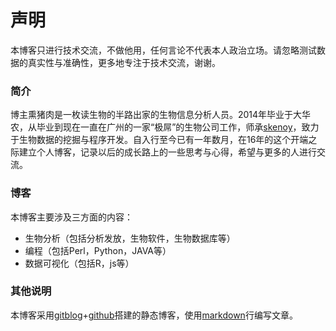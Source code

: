 <!--
author: biogpk
head: http://blog.biogpk.net/avatar.jpg
date: 2016-01-01
title: 开博之篇
status: publish
summary: 随着新一年的到来，鄙人的博客也正式启用了。欢迎光临本博客。
-->

# 声明
本博客只进行技术交流，不做他用，任何言论不代表本人政治立场。请忽略测试数据的真实性与准确性，更多地专注于技术交流，谢谢。

### 简介
博主熏猪肉是一枚读生物的半路出家的生物信息分析人员。2014年毕业于大华农，从毕业到现在一直在广州的一家“极屌”的生物公司工作，师承[skenoy][1]，致力于生物数据的挖掘与程序开发。自入行至今已有一年数月，在16年的这个开端之际建立个人博客，记录以后的成长路上的一些思考与心得，希望与更多的人进行交流。

### 博客
本博客主要涉及三方面的内容：
- 生物分析（包括分析发放，生物软件，生物数据库等）
- 编程（包括Perl，Python，JAVA等）
- 数据可视化（包括R，js等）

### 其他说明
本博客采用[gitblog][2]+[github][3]搭建的静态博客，使用[markdown][4]行编写文章。

[1]: http://blog.csdn.net/skenoy
[2]: https://github.com/jockchou/gitblog
[3]: https://github.com/
[4]: https://github.com/othree/markdown-syntax-zhtw
